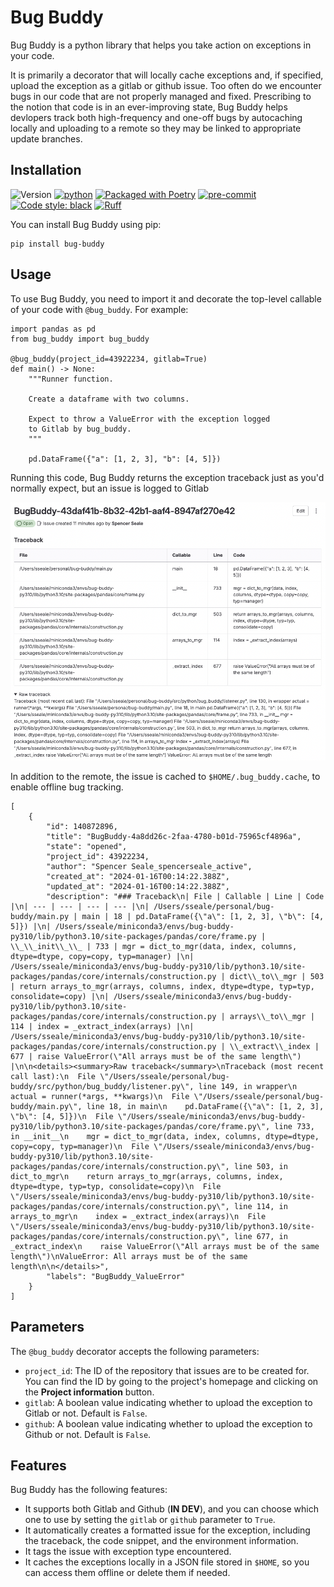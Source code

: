 # Bug Buddy

Bug Buddy is a python library that helps you take action on exceptions in your code.

It is primarily a decorator that will locally cache exceptions and, if specified, upload the exception as a gitlab or github issue. Too often do we encounter bugs in our code that are not properly managed and fixed. Prescribing to the notion that code is in an ever-improving state, Bug Buddy helps devlopers track both high-frequency and one-off bugs by autocaching locally and uploading to a remote so they may be linked to appropriate update branches.

## Installation

![Version](https://img.shields.io/badge/version-1.0.1-blue)
[![python](https://img.shields.io/badge/Python-3.10-3776AB.svg?style=flat&logo=python&logoColor=white)](https://www.python.org)
[![Packaged with Poetry](https://img.shields.io/badge/packaging-poetry-cyan.svg?style=flat-square&logo=python)](https://python-poetry.org/)
[![pre-commit](https://img.shields.io/badge/pre--commit-enabled-brightgreen?logo=pre-commit&logoColor=white)](https://github.com/pre-commit/pre-commit)
[![Code style: black](https://img.shields.io/badge/code%20style-black-000000.svg)](https://github.com/psf/black)
[![Ruff](https://img.shields.io/endpoint?url=https://raw.githubusercontent.com/astral-sh/ruff/main/assets/badge/v2.json)](https://github.com/astral-sh/ruff)

You can install Bug Buddy using pip:

```
pip install bug-buddy
```

## Usage

To use Bug Buddy, you need to import it and decorate the top-level callable of your code with `@bug_buddy`. For example:

```
import pandas as pd
from bug_buddy import bug_buddy

@bug_buddy(project_id=43922234, gitlab=True)
def main() -> None:
    """Runner function.

    Create a dataframe with two columns.

    Expect to throw a ValueError with the exception logged
    to Gitlab by bug_buddy.
    """

    pd.DataFrame({"a": [1, 2, 3], "b": [4, 5]})
```

Running this code, Bug Buddy returns the exception traceback just as you'd normally expect, but an issue is logged to Gitlab

![alt text](src/images/gl_issue_result.png)

In addition to the remote, the issue is cached to `$HOME/.bug_buddy.cache`, to enable offline bug tracking.
```
[
    {
        "id": 140872896,
        "title": "BugBuddy-4a8dd26c-2faa-4780-b01d-75965cf4896a",
        "state": "opened",
        "project_id": 43922234,
        "author": "Spencer Seale_spencerseale_active",
        "created_at": "2024-01-16T00:14:22.388Z",
        "updated_at": "2024-01-16T00:14:22.388Z",
        "description": "### Traceback\n| File | Callable | Line | Code |\n| --- | --- | --- | --- |\n| /Users/sseale/personal/bug-buddy/main.py | main | 18 | pd.DataFrame({\"a\": [1, 2, 3], \"b\": [4, 5]}) |\n| /Users/sseale/miniconda3/envs/bug-buddy-py310/lib/python3.10/site-packages/pandas/core/frame.py | \\_\\_init\\_\\_ | 733 | mgr = dict_to_mgr(data, index, columns, dtype=dtype, copy=copy, typ=manager) |\n| /Users/sseale/miniconda3/envs/bug-buddy-py310/lib/python3.10/site-packages/pandas/core/internals/construction.py | dict\\_to\\_mgr | 503 | return arrays_to_mgr(arrays, columns, index, dtype=dtype, typ=typ, consolidate=copy) |\n| /Users/sseale/miniconda3/envs/bug-buddy-py310/lib/python3.10/site-packages/pandas/core/internals/construction.py | arrays\\_to\\_mgr | 114 | index = _extract_index(arrays) |\n| /Users/sseale/miniconda3/envs/bug-buddy-py310/lib/python3.10/site-packages/pandas/core/internals/construction.py | \\_extract\\_index | 677 | raise ValueError(\"All arrays must be of the same length\") |\n\n<details><summary>Raw traceback</summary>\nTraceback (most recent call last):\n  File \"/Users/sseale/personal/bug-buddy/src/python/bug_buddy/listener.py\", line 149, in wrapper\n    actual = runner(*args, **kwargs)\n  File \"/Users/sseale/personal/bug-buddy/main.py\", line 18, in main\n    pd.DataFrame({\"a\": [1, 2, 3], \"b\": [4, 5]})\n  File \"/Users/sseale/miniconda3/envs/bug-buddy-py310/lib/python3.10/site-packages/pandas/core/frame.py\", line 733, in __init__\n    mgr = dict_to_mgr(data, index, columns, dtype=dtype, copy=copy, typ=manager)\n  File \"/Users/sseale/miniconda3/envs/bug-buddy-py310/lib/python3.10/site-packages/pandas/core/internals/construction.py\", line 503, in dict_to_mgr\n    return arrays_to_mgr(arrays, columns, index, dtype=dtype, typ=typ, consolidate=copy)\n  File \"/Users/sseale/miniconda3/envs/bug-buddy-py310/lib/python3.10/site-packages/pandas/core/internals/construction.py\", line 114, in arrays_to_mgr\n    index = _extract_index(arrays)\n  File \"/Users/sseale/miniconda3/envs/bug-buddy-py310/lib/python3.10/site-packages/pandas/core/internals/construction.py\", line 677, in _extract_index\n    raise ValueError(\"All arrays must be of the same length\")\nValueError: All arrays must be of the same length\n\n</details>",
        "labels": "BugBuddy_ValueError"
    }
]
```

## Parameters

The `@bug_buddy` decorator accepts the following parameters:

- `project_id`: The ID of the repository that issues are to be created for. You can find the ID by going to the project's homepage and clicking on the **Project information** button.
- `gitlab`: A boolean value indicating whether to upload the exception to Gitlab or not. Default is `False`.
- `github`: A boolean value indicating whether to upload the exception to Github or not. Default is `False`.

## Features

Bug Buddy has the following features:

- It supports both Gitlab and Github (**IN DEV**), and you can choose which one to use by setting the `gitlab` or `github` parameter to `True`.
- It automatically creates a formatted issue for the exception, including the traceback, the code snippet, and the environment information.
- It tags the issue with exception type encountered.
- It caches the exceptions locally in a JSON file stored in `$HOME`, so you can access them offline or delete them if needed.

